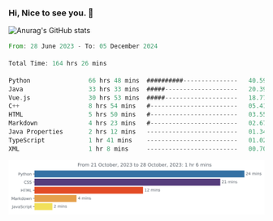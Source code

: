 ### Hi, Nice to see you. 👋

<!--
**EtherFin/EtherFin** is a ✨ _special_ ✨ repository because its `README.md` (this file) appears on your GitHub profile.

Here are some ideas to get you started:

- 🔭 I’m currently working on ...
- 🌱 I’m currently learning ...
- 👯 I’m looking to collaborate on ...
- 🤔 I’m looking for help with ...
- 💬 Ask me about ...
- 📫 How to reach me: ...
- 😄 Pronouns: ...
- ⚡ Fun fact: ...
-->


![Anurag's GitHub stats](https://github-readme-stats.vercel.app/api?username=EtherFin&bg_color=30,e96443,e97f43,e99943,e9b443,e9ce43,e9e843,d3e943,bee943,a9e943,94e943&title_color=fff&text_color=000&show_icons=true&icon_color=000)


<!--START_SECTION:waka-->

```rust
From: 28 June 2023 - To: 05 December 2024

Total Time: 164 hrs 26 mins

Python                66 hrs 48 mins  ##########---------------   40.59 %
Java                  33 hrs 33 mins  #####--------------------   20.39 %
Vue.js                30 hrs 53 mins  #####--------------------   18.77 %
C++                   8 hrs 54 mins   #------------------------   05.41 %
HTML                  5 hrs 50 mins   #------------------------   03.55 %
Markdown              4 hrs 23 mins   #------------------------   02.67 %
Java Properties       2 hrs 12 mins   -------------------------   01.34 %
TypeScript            1 hr 41 mins    -------------------------   01.02 %
XML                   1 hr 8 mins     -------------------------   00.70 %
```

<!--END_SECTION:waka-->

<img
  src="https://github.com/EtherFin/EtherFin/blob/master/images/stat.svg"
  alt="Work Dashboard"
/>

